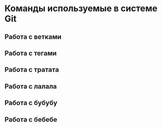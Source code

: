 Команды используемые в системе Git
===============================================================

Работа с ветками 
----------------

Работа с тегами 
----------------

Работа с тратата 
----------------

Работа с лалала 
----------------

Работа с бубубу 
----------------

Работа с бебебе 
----------------
